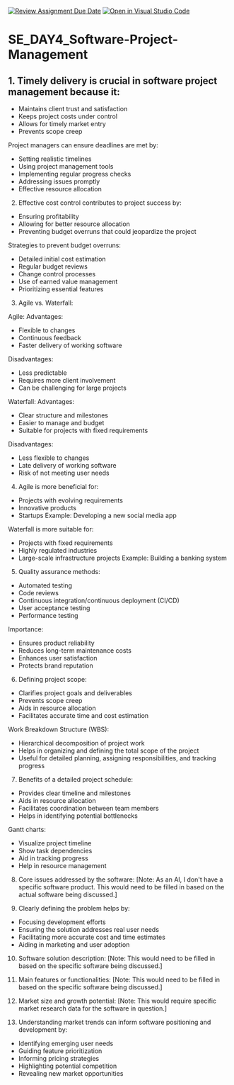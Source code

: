 [![Review Assignment Due Date](https://classroom.github.com/assets/deadline-readme-button-22041afd0340ce965d47ae6ef1cefeee28c7c493a6346c4f15d667ab976d596c.svg)](https://classroom.github.com/a/9pw6JKcu)
[![Open in Visual Studio Code](https://classroom.github.com/assets/open-in-vscode-2e0aaae1b6195c2367325f4f02e2d04e9abb55f0b24a779b69b11b9e10269abc.svg)](https://classroom.github.com/online_ide?assignment_repo_id=15877246&assignment_repo_type=AssignmentRepo)
# SE_DAY4_Software-Project-Management
## 1. Timely delivery is crucial in software project management because it:
- Maintains client trust and satisfaction
- Keeps project costs under control
- Allows for timely market entry
- Prevents scope creep

Project managers can ensure deadlines are met by:
- Setting realistic timelines
- Using project management tools
- Implementing regular progress checks
- Addressing issues promptly
- Effective resource allocation

2. Effective cost control contributes to project success by:
- Ensuring profitability
- Allowing for better resource allocation
- Preventing budget overruns that could jeopardize the project

Strategies to prevent budget overruns:
- Detailed initial cost estimation
- Regular budget reviews
- Change control processes
- Use of earned value management
- Prioritizing essential features

3. Agile vs. Waterfall:

Agile:
Advantages:
- Flexible to changes
- Continuous feedback
- Faster delivery of working software

Disadvantages:
- Less predictable
- Requires more client involvement
- Can be challenging for large projects

Waterfall:
Advantages:
- Clear structure and milestones
- Easier to manage and budget
- Suitable for projects with fixed requirements

Disadvantages:
- Less flexible to changes
- Late delivery of working software
- Risk of not meeting user needs

4. Agile is more beneficial for:
- Projects with evolving requirements
- Innovative products
- Startups
Example: Developing a new social media app

Waterfall is more suitable for:
- Projects with fixed requirements
- Highly regulated industries
- Large-scale infrastructure projects
Example: Building a banking system

5. Quality assurance methods:
- Automated testing
- Code reviews
- Continuous integration/continuous deployment (CI/CD)
- User acceptance testing
- Performance testing

Importance:
- Ensures product reliability
- Reduces long-term maintenance costs
- Enhances user satisfaction
- Protects brand reputation

6. Defining project scope:
- Clarifies project goals and deliverables
- Prevents scope creep
- Aids in resource allocation
- Facilitates accurate time and cost estimation

Work Breakdown Structure (WBS):
- Hierarchical decomposition of project work
- Helps in organizing and defining the total scope of the project
- Useful for detailed planning, assigning responsibilities, and tracking progress

7. Benefits of a detailed project schedule:
- Provides clear timeline and milestones
- Aids in resource allocation
- Facilitates coordination between team members
- Helps in identifying potential bottlenecks

Gantt charts:
- Visualize project timeline
- Show task dependencies
- Aid in tracking progress
- Help in resource management

8. Core issues addressed by the software:
[Note: As an AI, I don't have a specific software product. This would need to be filled in based on the actual software being discussed.]

9. Clearly defining the problem helps by:
- Focusing development efforts
- Ensuring the solution addresses real user needs
- Facilitating more accurate cost and time estimates
- Aiding in marketing and user adoption

10. Software solution description:
[Note: This would need to be filled in based on the specific software being discussed.]

11. Main features or functionalities:
[Note: This would need to be filled in based on the specific software being discussed.]

12. Market size and growth potential:
[Note: This would require specific market research data for the software in question.]

13. Understanding market trends can inform software positioning and development by:
- Identifying emerging user needs
- Guiding feature prioritization
- Informing pricing strategies
- Highlighting potential competition
- Revealing new market opportunities
